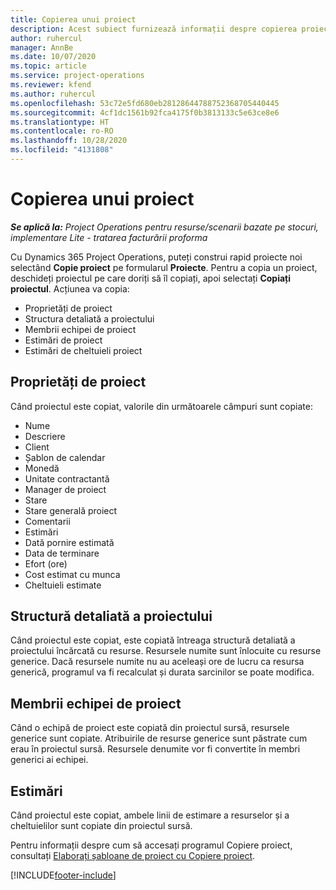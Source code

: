 ```yaml
---
title: Copierea unui proiect
description: Acest subiect furnizează informații despre copierea proiectelor în Dynamics 365 Project Operations.
author: ruhercul
manager: AnnBe
ms.date: 10/07/2020
ms.topic: article
ms.service: project-operations
ms.reviewer: kfend
ms.author: ruhercul
ms.openlocfilehash: 53c72e5fd680eb28128644788752368705440445
ms.sourcegitcommit: 4cf1dc1561b92fca4175f0b3813133c5e63ce8e6
ms.translationtype: HT
ms.contentlocale: ro-RO
ms.lasthandoff: 10/28/2020
ms.locfileid: "4131808"
---
```

# <a name="copy-a-project"></a>Copierea unui proiect

_**Se aplică la:** Project Operations pentru resurse/scenarii bazate pe stocuri, implementare Lite - tratarea facturării proforma_

Cu Dynamics 365 Project Operations, puteți construi rapid proiecte noi selectând **Copie proiect** pe formularul **Proiecte**. Pentru a copia un proiect, deschideți proiectul pe care doriți să îl copiați, apoi selectați **Copiați proiectul**. Acțiunea va copia:

- Proprietăți de proiect
- Structura detaliată a proiectului
- Membrii echipei de proiect
- Estimări de proiect
- Estimări de cheltuieli proiect

## <a name="project-properties"></a>Proprietăți de proiect

Când proiectul este copiat, valorile din următoarele câmpuri sunt copiate:

- Nume
- Descriere
- Client
- Șablon de calendar
- Monedă
- Unitate contractantă
- Manager de proiect
- Stare
- Stare generală proiect
- Comentarii
- Estimări
- Dată pornire estimată
- Data de terminare
- Efort (ore)
- Cost estimat cu munca
- Cheltuieli estimate

## <a name="work-breakdown-structure"></a>Structură detaliată a proiectului

Când proiectul este copiat, este copiată întreaga structură detaliată a proiectului încărcată cu resurse. Resursele numite sunt înlocuite cu resurse generice. Dacă resursele numite nu au aceleași ore de lucru ca resursa generică, programul va fi recalculat și durata sarcinilor se poate modifica.

## <a name="project-team-members"></a>Membrii echipei de proiect

Când o echipă de proiect este copiată din proiectul sursă, resursele generice sunt copiate. Atribuirile de resurse generice sunt păstrate cum erau în proiectul sursă. Resursele denumite vor fi convertite în membri generici ai echipei.

## <a name="estimates"></a>Estimări

Când proiectul este copiat, ambele linii de estimare a resurselor și a cheltuielilor sunt copiate din proiectul sursă. 

Pentru informații despre cum să accesați programul Copiere proiect, consultați [Elaborați șabloane de proiect cu Copiere proiect](dev-copy-project.md).


[!INCLUDE[footer-include](../includes/footer-banner.md)]